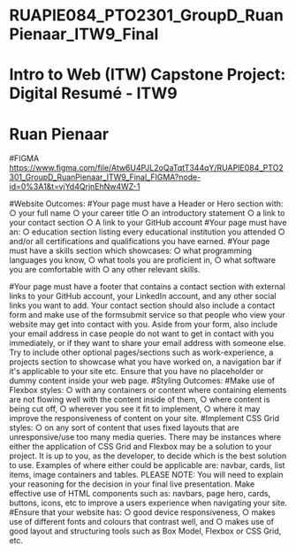 # RUAPIE084_PTO2301_GroupD_RuanPienaar_ITW9_Final
# Intro to Web (ITW) Capstone Project: Digital Resumé - ITW9
# Ruan Pienaar

#FIGMA
 https://www.figma.com/file/Atw6U4PJL2oQaTqtT344qY/RUAPIE084_PTO2301_GroupD_RuanPienaar_ITW9_Final_FIGMA?node-id=0%3A1&t=vjYd4QrjnEhNw4WZ-1

#Website Outcomes:
#Your page must have a Header or Hero section with:
○ your full name
○ your career title
○ an introductory statement
○ a link to your contact section
○ A link to your GitHub account
#Your page must have an:
○ education section listing every educational institution you attended
○ and/or all certifications and qualifications you have earned.
#Your page must have a skills section which showcases:
○ what programming languages you know,
○ what tools you are proficient in,
○ what software you are comfortable with
○ any other relevant skills.

#Your page must have a footer that contains a contact section with external links to your
GitHub account, your LinkedIn account, and any other social links you want to add.
Your contact section should also include a contact form and make use of the
formsubmit service so that people who view your website may get into contact with you.
Aside from your form, also include your email address in case people do not want to get
in contact with you immediately, or if they want to share your email address with
someone else.
Try to include other optional pages/sections such as work-experience, a projects section
to showcase what you have worked on, a navigation bar if it's applicable to your site etc.
Ensure that you have no placeholder or dummy content inside your web page.
#Styling Outcomes:
#Make use of Flexbox styles:
○ with any containers or content where containing elements are not flowing well
with the content inside of them,
○ where content is being cut off,
○ wherever you see it fit to implement,
○ where it may improve the responsiveness of content on your site.
#Implement CSS Grid styles:
○ on any sort of content that uses fixed layouts that are unresponsive/use too
many media queries.
There may be instances where either the application of CSS Grid and Flexbox may be a
solution to your project. It is up to you, as the developer, to decide which is the best
solution to use. Examples of where either could be applicable are: navbar, cards, list
items, image containers and tables. PLEASE NOTE: You will need to explain your
reasoning for the decision in your final live presentation.
Make effective use of HTML components such as: navbars, page hero, cards, buttons,
icons, etc to improve a users experience when navigating your site.
#Ensure that your website has:
○ good device responsiveness,
○ makes use of different fonts and colours that contrast well, and
○ makes use of good layout and structuring tools such as Box Model, Flexbox or
CSS Grid, etc.
